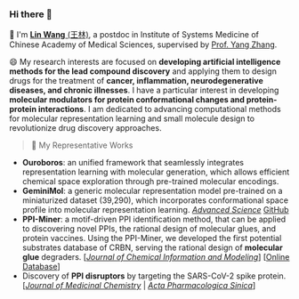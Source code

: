 ### Hi there 👋

🔭 I'm [**Lin Wang** \(王林\)](https://scholar.google.com.hk/citations?user=lFYS_EQAAAAJ&hl=zh-CN), a postdoc in Institute of Systems Medicine of Chinese Academy of Medical Sciences, supervised by [Prof. Yang Zhang](https://scholar.google.com.hk/citations?user=MtBs-kMAAAAJ&hl=zh-CN&oi=ao).    
    
😄 My research interests are focused on **developing artificial intelligence methods for the lead compound discovery** and applying them to design drugs for the treatment of **cancer, inflammation, neurodegenerative diseases, and chronic illnesses**. I have a particular interest in developing **molecular modulators for protein conformational changes and protein-protein interactions**. I am dedicated to advancing computational methods for molecular representation learning and small molecule design to revolutionize drug discovery approaches.   

> 🌱 My Representative Works   

* **Ouroboros**: an unified framework that seamlessly integrates representation learning with molecular generation, which allows efficient chemical space exploration through pre-trained molecular encodings. 
* **GeminiMol**: a generic molecular representation model pre-trained on a miniaturized dataset (39,290), which incorporates conformational space profile into molecular representation learning. [_Advanced Science_](https://onlinelibrary.wiley.com/doi/10.1002/advs.202403998) [GitHub](https://github.com/Wang-Lin-boop/GeminiMol)        
* **PPI-Miner**: a motif-driven PPI identification method, that can be applied to discovering novel PPIs, the rational design of molecular glues, and protein vaccines. Using the PPI-Miner, we developed the first potential substrates database of CRBN, serving the rational design of **molecular glue** degraders. \[[_Journal of Chemical Information and Modeling_](https://pubs.acs.org/doi/full/10.1021/acs.jcim.2c01033)\] \[[Online Database](https://bailab.siais.shanghaitech.edu.cn/services/crbn-subslib)\]
* Discovery of **PPI disruptors** by targeting the SARS-CoV-2 spike protein. \[[_Journal of Medicinal Chemistry_](https://pubs.acs.org/doi/full/10.1021/acs.jmedchem.1c00320) \| [_Acta Pharmacologica Sinica_](https://www.nature.com/articles/s41401-021-00735-z)\]

<!--
**Wang-Lin-boop/Wang-Lin-boop** is a ✨ _special_ ✨ repository because its `README.md` (this file) appears on your GitHub profile.

Here are some ideas to get you started:

- 🔭 I’m currently working on ...
- 🌱 I’m currently learning ...
- 👯 I’m looking to collaborate on ...
- 🤔 I’m looking for help with ...
- 💬 Ask me about ...
- 📫 How to reach me: ...
- 😄 Pronouns: ...
- ⚡ Fun fact: ...

⚡ **I am expected to graduate in June 2024, and I am seeking job opportunities for after graduation .....**
-->
